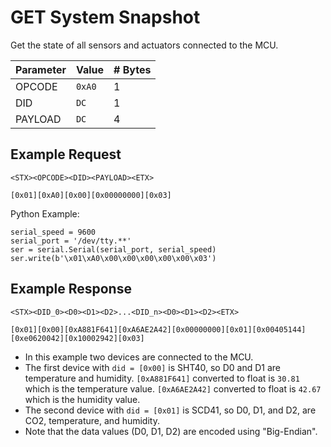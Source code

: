 # GET System Snapshot

Get the state of all sensors and actuators connected to the MCU.

| Parameter | Value | # Bytes |
|-----------|-------|-------|
| OPCODE | `0xA0` | 1 |
| DID | `DC` | 1 |
| PAYLOAD | `DC` | 4 |

## Example Request

```
<STX><OPCODE><DID><PAYLOAD><ETX>
```

```
[0x01][0xA0][0x00][0x00000000][0x03]
```

Python Example:

```
serial_speed = 9600
serial_port = '/dev/tty.**'
ser = serial.Serial(serial_port, serial_speed)
ser.write(b'\x01\xA0\x00\x00\x00\x00\x00\x03')
```

## Example Response

```
<STX><DID_0><D0><D1><D2>...<DID_n><D0><D1><D2><ETX>
```

```
[0x01][0x00][0xA881F641][0xA6AE2A42][0x00000000][0x01][0x00405144][0xe0620042][0x10002942][0x03]
```

* In this example two devices are connected to the MCU.
* The first device with `did = [0x00]` is SHT40, so D0 and D1 are temperature and humidity. `[0xA881F641]` converted to float is `30.81` which is the temperature value. `[0xA6AE2A42]` converted to float is `42.67` which is the humidity value. 
* The second device with `did = [0x01]` is SCD41, so D0, D1, and D2, are CO2, temperature, and humidity.
* Note that the data values (D0, D1, D2) are encoded using "Big-Endian".